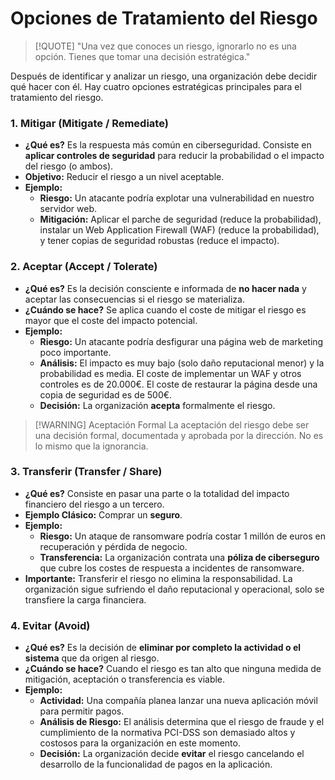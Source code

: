 # Opciones de Tratamiento del Riesgo

> [!QUOTE] "Una vez que conoces un riesgo, ignorarlo no es una opción. Tienes que tomar una decisión estratégica."

Después de identificar y analizar un riesgo, una organización debe decidir qué hacer con él. Hay cuatro opciones estratégicas principales para el tratamiento del riesgo.

### 1. Mitigar (Mitigate / Remediate)

-   **¿Qué es?** Es la respuesta más común en ciberseguridad. Consiste en **aplicar controles de seguridad** para reducir la probabilidad o el impacto del riesgo (o ambos).
-   **Objetivo:** Reducir el riesgo a un nivel aceptable.
-   **Ejemplo:**
    -   **Riesgo:** Un atacante podría explotar una vulnerabilidad en nuestro servidor web.
    -   **Mitigación:** Aplicar el parche de seguridad (reduce la probabilidad), instalar un Web Application Firewall (WAF) (reduce la probabilidad), y tener copias de seguridad robustas (reduce el impacto).

### 2. Aceptar (Accept / Tolerate)

-   **¿Qué es?** Es la decisión consciente e informada de **no hacer nada** y aceptar las consecuencias si el riesgo se materializa.
-   **¿Cuándo se hace?** Se aplica cuando el coste de mitigar el riesgo es mayor que el coste del impacto potencial.
-   **Ejemplo:**
    -   **Riesgo:** Un atacante podría desfigurar una página web de marketing poco importante.
    -   **Análisis:** El impacto es muy bajo (solo daño reputacional menor) y la probabilidad es media. El coste de implementar un WAF y otros controles es de 20.000€. El coste de restaurar la página desde una copia de seguridad es de 500€.
    -   **Decisión:** La organización **acepta** formalmente el riesgo.

> [!WARNING] Aceptación Formal
> La aceptación del riesgo debe ser una decisión formal, documentada y aprobada por la dirección. No es lo mismo que la ignorancia.

### 3. Transferir (Transfer / Share)

-   **¿Qué es?** Consiste en pasar una parte o la totalidad del impacto financiero del riesgo a un tercero.
-   **Ejemplo Clásico:** Comprar un **seguro**.
-   **Ejemplo:**
    -   **Riesgo:** Un ataque de ransomware podría costar 1 millón de euros en recuperación y pérdida de negocio.
    -   **Transferencia:** La organización contrata una **póliza de ciberseguro** que cubre los costes de respuesta a incidentes de ransomware.
-   **Importante:** Transferir el riesgo no elimina la responsabilidad. La organización sigue sufriendo el daño reputacional y operacional, solo se transfiere la carga financiera.

### 4. Evitar (Avoid)

-   **¿Qué es?** Es la decisión de **eliminar por completo la actividad o el sistema** que da origen al riesgo.
-   **¿Cuándo se hace?** Cuando el riesgo es tan alto que ninguna medida de mitigación, aceptación o transferencia es viable.
-   **Ejemplo:**
    -   **Actividad:** Una compañía planea lanzar una nueva aplicación móvil para permitir pagos.
    -   **Análisis de Riesgo:** El análisis determina que el riesgo de fraude y el cumplimiento de la normativa PCI-DSS son demasiado altos y costosos para la organización en este momento.
    -   **Decisión:** La organización decide **evitar** el riesgo cancelando el desarrollo de la funcionalidad de pagos en la aplicación.